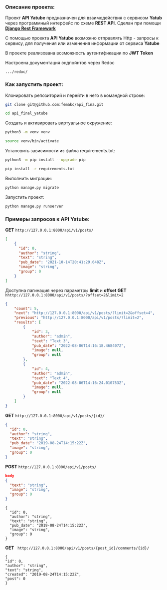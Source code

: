 ### Описание проекта:

Проект **API Yatube** предназначен для взаимодействия с сервисом **Yatub** через 
программный интерфейс по схеме **REST API**. Сделан при помощи [**Django Rest Framework**](https://www.django-rest-framework.org/)

С помощью проекта **API Yatube** возможно отправлять Http - запросы к сервису, для получения или изменения информации от сервиса **Yatube**

В проекте реализована возможность аутентификации по **JWT Token**

Настроена документация эндпойнтов через Redoc 
```
.../redoc/
```

### Как запустить проект:

Клонировать репозиторий и перейти в него в командной строке:

```Bash
git clone git@github.com:femakc/api_fina.git
```

```Bash
cd api_final_yatube
```

Создать и активировать виртуальное окружение:

```Bash
python3 -m venv venv
```

```Bash
source venv/bin/activate
```

Установить зависимости из файла requirements.txt:

```Bash
python3 -m pip install --upgrade pip
```

```Bash
pip install -r requirements.txt
```

Выполнить миграции:

```Bash
python manage.py migrate
```

Запустить проект:

```Bash
python manage.py runserver
```

### Примеры запросов к API Yatube:

**GET** ``http://127.0.0.1:8000/api/v1/posts/`` 
```json
[
    {
      "id": 0,
      "author": "string",
      "text": "string",
      "pub_date": "2021-10-14T20:41:29.648Z",
      "image": "string",
      "group": 0
    }
]
```
Доступна пагинация через параметры **limit** и **offset**
**GET** ``hhttp://127.0.0.1:8000/api/v1/posts/?offset=2&limit=2`` 
```json
{
    "count": 5,
    "next": "http://127.0.0.1:8000/api/v1/posts/?limit=2&offset=4",
    "previous": "http://127.0.0.1:8000/api/v1/posts/?limit=2",
    "results": [
        {
            "id": 3,
            "author": "admin",
            "text": "Text 3",
            "pub_date": "2022-08-06T14:16:18.468407Z",
            "image": null,
            "group": null
        },
        {
            "id": 4,
            "author": "admin",
            "text": "Text 4",
            "pub_date": "2022-08-06T14:16:24.010753Z",
            "image": null,
            "group": null
        }
    ]
}
```

**GET** ``http://127.0.0.1:8000/api/v1/posts/{id}/``
```json
{
  "id": 0,
  "author": "string",
  "text": "string",
  "pub_date": "2019-08-24T14:15:22Z",
  "image": "string",
  "group": 0
}
```
**POST** ``http://127.0.0.1:8000/api/v1/posts/``
```json
body
{
  "text": "string",
  "image": "string",
  "group": 0
}
```
```
{
  "id": 0,
  "author": "string",
  "text": "string",
  "pub_date": "2019-08-24T14:15:22Z",
  "image": "string",
  "group": 0
}
```

**GET** `` http://127.0.0.1:8000/api/v1/posts/{post_id}/comments/{id}/``
```
{
"id": 0,
"author": "string",
"text": "string",
"created": "2019-08-24T14:15:22Z",
"post": 0
}
```
